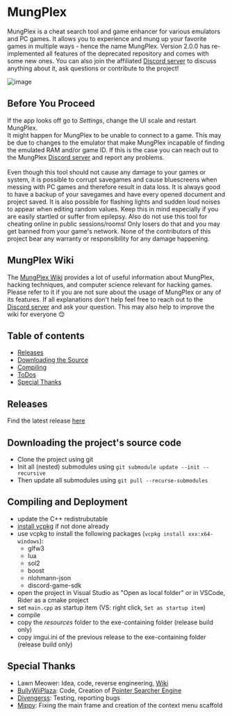 # MungPlex

MungPlex is a cheat search tool and game enhancer for various emulators and PC games. It allows you to experience and mung up your favorite games in multiple ways - hence the name MungPlex. Version 2.0.0 has re-implemented all features of the deprecated repository and comes with some new ones. You can also join the affiliated [Discord server](https://discord.gg/wU62ZTvQRj) to discuss anything about it, ask questions or contribute to the project!

![image](https://github.com/user-attachments/assets/864c1518-61ee-45c4-85d9-f24635092d40)


## Before You Proceed
If the app looks off go to *Settings*, change the UI scale and restart MungPlex.</br>
It might happen for MungPlex to be unable to connect to a game. This may be due to changes to the emulator that make MungPlex incapable of finding the emulated RAM and/or game ID. If this is the case you can reach out to the MungPlex [Discord server](https://discord.gg/wU62ZTvQRj) and report any problems.</br>
</br>
Even though this tool should not cause any damage to your games or system, it is possible to corrupt savegames and cause bluescreens when messing with PC games and therefore result in data loss. It is always good to have a backup of your savegames and have every opened document and project saved.
It is also possible for flashing lights and sudden loud noises to appear when editing random values. Keep this in mind especially if you are easily startled or suffer from epilepsy.
Also do not use this tool for cheating online in public sessions/rooms! Only losers do that and you may get banned from your game's network.
None of the contributors of this project bear any warranty or responsibility for any damage happening.

## MungPlex Wiki
The [MungPlex Wiki](https://github.com/CosmoCortney/MungPlex/wiki) provides a lot of useful information about MungPlex, hacking techniques, and computer science relevant for hacking games. Please refer to it if you are not sure about the usage of MungPlex or any of its features. If all explanations don't help feel free to reach out to the [Discord server](https://discord.gg/wU62ZTvQRj) and ask your question. This may also help to improve the wiki for everyone 😊

## Table of contents
- [Releases](#releases)
- [Downloading the Source](#downloading)
- [Compiling](#compiling)
- [ToDos](#todo)
- [Special Thanks](#kiitos)

<a name="releases"></a>
## Releases
Find the latest release [here](https://github.com/CosmoCortney/MungPlex/releases/)

<a name="downloading"></a>
## Downloading the project's source code
- Clone the project using git
- Init all (nested) submodules using ``git submodule update --init --recursive``
- Then update all submodules using ``git pull --recurse-submodules``

<a name="compiling"></a>
## Compiling and Deployment
- update the C++ redistrubutable
- [install vcpkg](https://learn.microsoft.com/de-de/vcpkg/get_started/get-started?pivots=shell-powershell) if not done already
- use vcpkg to install the following packages (``vcpkg install xxx:x64-windows``): 
  - glfw3
  - lua
  - sol2
  - boost
  - nlohmann-json
  - discord-game-sdk
- open the project in Visual Studio as "Open as local folder" or in VSCode, Rider as a cmake project
- set ``main.cpp`` as startup item (VS: right click, ``Set as startup item``)
- compile
- copy the *resources* folder to the exe-containing folder (release build only)
- copy imgui.ini of the previous release to the exe-containing folder (release build only)

<a name="kiitos"></a>
## Special Thanks
- Lawn Meower: Idea, code, reverse engineering, [Wiki](https://github.com/CosmoCortney/MungPlex/wiki)
- [BullyWiiPlaza](https://github.com/BullyWiiPlaza/): Code, Creation of [Pointer Searcher Engine](https://github.com/BullyWiiPlaza/Universal-Pointer-Searcher-Engine)
- [Divengerss](https://www.youtube.com/channel/UCZDBXfuNiVXXb7Wbh_syiDw): Testing, reporting bugs
- [Mippy](https://github.com/Mipppy): Fixing the main frame and creation of the context menu scaffold
